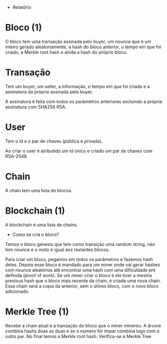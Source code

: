 - Relatório 

# Bloco (1)

O bloco tem uma transação assinada pelo buyer, um nounce que é um inteiro gerado aleatoriamente, a hash do bloco anterior, o tempo em que foi criado, a Merkle root hash e ainda a hash do próprio bloco.

# Transação

Tem um buyer, um seller, a informação, o tempo em que foi criada e a assinatura da própria assinada pelo buyer.

A assinatura é feita com todos os parâmetros anteriores excluindo a própria assinatura com SHA256 RSA.

# User

Tem o id e o par de chaves (pública e privada).

Ao criar o user é atributido um id único e criado um par de chaves com RSA-2048.

# Chain

A chain tem uma lista de blocos.

# Blockchain (1)

A blockchain é uma lista de chains.

- Como se cria o bloco?

Temos o bloco genesis que tem como transição uma random string, não tem nounce e o resto é igual aos restantes blocos.

Para criar um bloco, pegamos em todos os parâmetros e fazemos hash deles. Depois esse bloco é mandado para um miner onde vai gerar hashes com nounce aleatórios até encontrar uma hash com uma dificuldade pré definida (proof of work). Se um miner criar o bloco e ele tiver a mesma previous hash que o bloco mais recente da chain, é criada uma nova chain. Essa chain será a copia da anterior, sem o último bloco, com o novo bloco adicionado.

# Merkle Tree (1)

Recebe a chain atual e a transação do bloco que o miner minerou. A árvore combina hashs duas as duas e se o número for ímpar combina logo com o outro par. No final temos a Merkle root hash.
Verifica-se a Merkle Tree 

